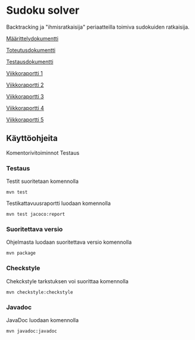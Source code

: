 # Sudoku solver
Backtracking ja "ihmisratkaisija" periaatteilla toimiva sudokuiden ratkaisija.

[Määrittelydokumentti](https://github.com/tuomasmk/SudokuSolver/blob/master/Dokumentit/m%C3%A4%C3%A4rittely.md)

[Toteutusdokumentti](https://github.com/tuomasmk/SudokuSolver/blob/master/Dokumentit/toteutus.md)

[Testausdokumentti](https://github.com/tuomasmk/SudokuSolver/blob/master/Dokumentit/testaus.md)

[Viikkoraportti 1](https://github.com/tuomasmk/SudokuSolver/blob/master/Dokumentit/viikkoraportti1.md)

[Viikkoraportti 2](https://github.com/tuomasmk/SudokuSolver/blob/master/Dokumentit/viikkoraportti2.md)

[Viikkoraportti 3](https://github.com/tuomasmk/SudokuSolver/blob/master/Dokumentit/viikkoraportti3.md)

[Viikkoraportti 4](https://github.com/tuomasmk/SudokuSolver/blob/master/Dokumentit/viikkoraportti4.md)

[Viikkoraportti 5](https://github.com/tuomasmk/SudokuSolver/blob/master/Dokumentit/viikkoraportti5.md)

## Käyttöohjeita

Komentorivitoiminnot
Testaus

### Testaus
Testit suoritetaan komennolla

`mvn test`

Testikattavuusraportti luodaan komennolla

`mvn test jacoco:report`

### Suoritettava versio
Ohjelmasta luodaan suoritettava versio komennolla

`mvn package`

### Checkstyle
Chekckstyle tarkstuksen voi suorittaa komennolla

`mvn checkstyle:checkstyle`

### Javadoc
JavaDoc luodaan komennolla

`mvn javadoc:javadoc`